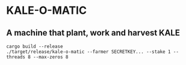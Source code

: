 # KALE-O-MATIC
## A machine that plant, work and harvest KALE 

```
cargo build --release
./target/release/kale-o-matic --farmer SECRETKEY... --stake 1 --threads 8 --max-zeros 8
```
